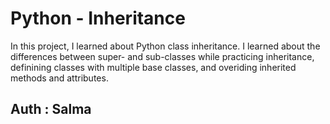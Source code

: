 # Python - Inheritance
In this project, I learned about Python class inheritance. I learned about the differences between super- and sub-classes while practicing inheritance, definining classes with multiple base classes, and overiding inherited methods and attributes.

## Auth : Salma 